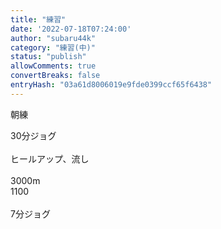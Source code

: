 ```yaml
---
title: "練習"
date: '2022-07-18T07:24:00'
author: "subaru44k"
category: "練習(中)"
status: "publish"
allowComments: true
convertBreaks: false
entryHash: "03a61d8006019e9fde0399ccf65f6438"
---
```

朝練<div>30分ジョグ</div><div><br></div><div>ヒールアップ、流し</div><div><br></div><div>3000m</div><div>1100</div><div><br></div><div>7分ジョグ</div>
